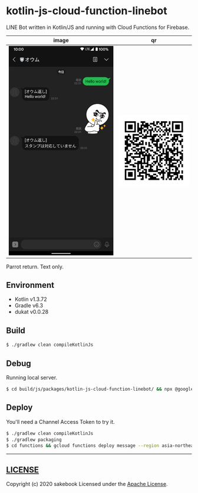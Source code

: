# kotlin-js-cloud-function-linebot

LINE Bot written in Kotlin/JS and running with Cloud Functions for Firebase.

|image|qr|
|:---:|:---:|
|![image](https://raw.githubusercontent.com/sakebook/kotlin-js-cloud-function-linebot/master/art/image.png)|![image](https://raw.githubusercontent.com/sakebook/kotlin-js-cloud-function-linebot/master/art/qr.png)|

Parrot return. Text only.

## Environment
- Kotlin v1.3.72
- Gradle v6.3
- dukat v0.0.28

## Build

```sh
$ ./gradlew clean compileKotlinJs
```

## Debug

Running local server.

```sh
$ cd build/js/packages/kotlin-js-cloud-function-linebot/ && npx @google-cloud/functions-framework --target=message ; cd -
```

## Deploy

You'll need a Channel Access Token to try it.

```sh
$ ./gradlew clean compileKotlinJs
$ ./gradlew packaging
$ cd functions && gcloud functions deploy message --region asia-northeast1 --trigger-http --runtime nodejs8 --update-env-vars CHANNEL_ACCESS_TOKEN="YOUR TOKEN" && cd -
```

---

## [LICENSE](https://github.com/sakebook/kotlin-js-cloud-function-linebot/blob/master/LICENSE)
Copyright (c) 2020 sakebook Licensed under the [Apache License](https://github.com/sakebook/kotlin-js-cloud-function-linebot/blob/master/LICENSE).
